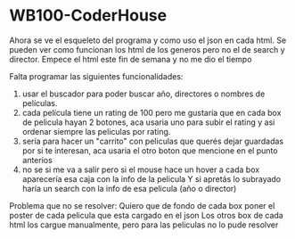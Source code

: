 # WB100-CoderHouse

Ahora se ve el esqueleto del programa y como uso el json en cada html.
Se pueden ver como funcionan los html de los generos pero no el de search y director. Empece el html este fin de semana y no me dio el tiempo

Falta programar las siguientes funcionalidades:
1) usar el buscador para poder buscar año, directores o nombres de películas.
2) cada película tiene un rating de 100 pero me gustaria que en cada box de pelicula hayan 2 botones, aca usaria uno para subir el rating y asi ordenar siempre las peliculas por rating. 
3) sería para hacer un "carrito" con peliculas que querés dejar guardadas por si te interesan, aca usaria el otro boton que mencione en el punto anterios
4) no se si me va a salir pero si el mouse hace un hover a cada box aparecería esa caja con la info de la pelicula Y si apretás lo subrayado haría un search con la info de esa pelicula (año o director)

Problema que no se resolver:
Quiero que de fondo de cada box poner el poster de cada pelicula que esta cargado en el json
Los otros box de cada html los cargue manualmente, pero para las peliculas no lo pude resolver
